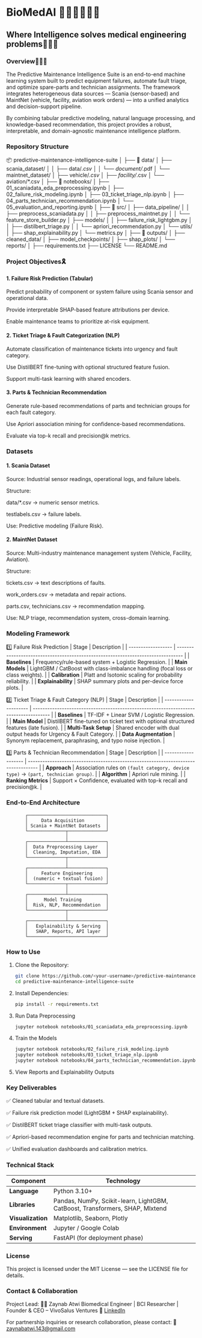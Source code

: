 # BioMedAI 👨🏼‍🔬👨🏼‍🔬
## Where Intelligence solves medical engineering problems🧑🏼‍⚕️

### Overview👩🏼‍💻

The Predictive Maintenance Intelligence Suite is an end-to-end machine learning system built to predict equipment failures, automate fault triage, and optimize spare-parts and technician assignments.
The framework integrates heterogeneous data sources — Scania (sensor-based) and MaintNet (vehicle, facility, aviation work orders) — into a unified analytics and decision-support pipeline.

By combining tabular predictive modeling, natural language processing, and knowledge-based recommendation, this project provides a robust, interpretable, and domain-agnostic maintenance intelligence platform.

### Repository Structure
📦 predictive-maintenance-intelligence-suite
│
├── 📁 data/
│   ├── scania_dataset/
│   │   ├── data/*.csv
│   │   └── document/*.pdf
│   └── maintnet_dataset/
│       ├── vehicle/*.csv
│       ├── facility/*.csv
│       └── aviation/*.csv
│
├── 📁 notebooks/
│   ├── 01_scaniadata_eda_preprocessing.ipynb
│   ├── 02_failure_risk_modeling.ipynb
│   ├── 03_ticket_triage_nlp.ipynb
│   ├── 04_parts_technician_recommendation.ipynb
│   └── 05_evaluation_and_reporting.ipynb
│
├── 📁 src/
│   ├── data_pipeline/
│   │   ├── preprocess_scaniadata.py
│   │   ├── preprocess_maintnet.py
│   │   └── feature_store_builder.py
│   ├── models/
│   │   ├── failure_risk_lightgbm.py
│   │   ├── distilbert_triage.py
│   │   └── apriori_recommendation.py
│   └── utils/
│       ├── shap_explainability.py
│       └── metrics.py
│
├── 📁 outputs/
│   ├── cleaned_data/
│   ├── model_checkpoints/
│   ├── shap_plots/
│   └── reports/
│
├── requirements.txt
├── LICENSE
└── README.md

### Project Objectives🎗
#### 1. Failure Risk Prediction (Tabular)

Predict probability of component or system failure using Scania sensor and operational data.

Provide interpretable SHAP-based feature attributions per device.

Enable maintenance teams to prioritize at-risk equipment.

#### 2. Ticket Triage & Fault Categorization (NLP)

Automate classification of maintenance tickets into urgency and fault category.

Use DistilBERT fine-tuning with optional structured feature fusion.

Support multi-task learning with shared encoders.

#### 3. Parts & Technician Recommendation

Generate rule-based recommendations of parts and technician groups for each fault category.

Use Apriori association mining for confidence-based recommendations.

Evaluate via top-k recall and precision@k metrics.

### Datasets
#### 1. Scania Dataset

Source: Industrial sensor readings, operational logs, and failure labels.

Structure:

data/*.csv → numeric sensor metrics.

testlabels.csv → failure labels.

Use: Predictive modeling (Failure Risk).
#### 2. MaintNet Dataset

Source: Multi-industry maintenance management system (Vehicle, Facility, Aviation).

Structure:

tickets.csv → text descriptions of faults.

work_orders.csv → metadata and repair actions.

parts.csv, technicians.csv → recommendation mapping.

Use: NLP triage, recommendation system, cross-domain learning.

### Modeling Framework
1️⃣ Failure Risk Prediction
| Stage              | Description                                                                      |
| ------------------ | -------------------------------------------------------------------------------- |
| **Baselines**      | Frequency/rule-based system + Logistic Regression.                               |
| **Main Models**    | LightGBM / CatBoost with class-imbalance handling (focal loss or class weights). |
| **Calibration**    | Platt and Isotonic scaling for probability reliability.                          |
| **Explainability** | SHAP summary plots and per-device force plots.                                   |

2️⃣ Ticket Triage & Fault Category (NLP)
| Stage                 | Description                                                                           |
| --------------------- | ------------------------------------------------------------------------------------- |
| **Baselines**         | TF-IDF + Linear SVM / Logistic Regression.                                            |
| **Main Model**        | DistilBERT fine-tuned on ticket text with optional structured features (late fusion). |
| **Multi-Task Setup**  | Shared encoder with dual output heads for Urgency & Fault Category.                   |
| **Data Augmentation** | Synonym replacement, paraphrasing, and typo noise injection.                          |

3️⃣ Parts & Technician Recommendation
| Stage               | Description                                                                        |
| ------------------- | ---------------------------------------------------------------------------------- |
| **Approach**        | Association rules on `(fault category, device type)` → `(part, technician group)`. |
| **Algorithm**       | Apriori rule mining.                                                               |
| **Ranking Metrics** | Support × Confidence, evaluated with top-k recall and precision@k.                 |


### End-to-End Architecture
           ┌─────────────────────────────┐
           │     Data Acquisition        │
           │ Scania + MaintNet Datasets  │
           └──────────────┬──────────────┘
                          │
           ┌──────────────┴──────────────┐
           │  Data Preprocessing Layer   │
           │  Cleaning, Imputation, EDA  │
           └──────────────┬──────────────┘
                          │
           ┌──────────────┴──────────────┐
           │     Feature Engineering     │
           │  (numeric + textual fusion) │
           └──────────────┬──────────────┘
                          │
           ┌──────────────┴──────────────┐
           │      Model Training         │
           │  Risk, NLP, Recommendation  │
           └──────────────┬──────────────┘
                          │
           ┌──────────────┴──────────────┐
           │   Explainability & Serving  │
           │   SHAP, Reports, API layer  │
           └─────────────────────────────┘

### How to Use

1. Clone the Repository:
   ```bash
   git clone https://github.com/<your-username>/predictive-maintenance-intelligence-suite.git
   cd predictive-maintenance-intelligence-suite

2. Install Dependencies:
   ```bash
   pip install -r requirements.txt

3. Run Data Preprocessing
   ```bash
   jupyter notebook notebooks/01_scaniadata_eda_preprocessing.ipynb

4. Train the Models
    ```bash
   jupyter notebook notebooks/02_failure_risk_modeling.ipynb
   jupyter notebook notebooks/03_ticket_triage_nlp.ipynb
   jupyter notebook notebooks/04_parts_technician_recommendation.ipynb

5. View Reports and Explainability Outputs

### Key Deliverables

✅ Cleaned tabular and textual datasets.

✅ Failure risk prediction model (LightGBM + SHAP explainability).

✅ DistilBERT ticket triage classifier with multi-task outputs.

✅ Apriori-based recommendation engine for parts and technician matching.

✅ Unified evaluation dashboards and calibration metrics.
 
### Technical Stack
| Component         | Technology                                                                   |
| ----------------- | ---------------------------------------------------------------------------- |
| **Language**      | Python 3.10+                                                                 |
| **Libraries**     | Pandas, NumPy, Scikit-learn, LightGBM, CatBoost, Transformers, SHAP, Mlxtend |
| **Visualization** | Matplotlib, Seaborn, Plotly                                                  |
| **Environment**   | Jupyter / Google Colab                                                       |
| **Serving**       | FastAPI (for deployment phase)                                               |


### License

This project is licensed under the MIT License — see the LICENSE file for details.

### Contact & Collaboration

Project Lead:
👩‍💼 Zaynab Atwi
Biomedical Engineer | BCI Researcher | Founder & CEO – VivoSalus Ventures
🔗 [LinkedIn](https://www.linkedin.com/in/zaynabatwi/)

For partnership inquiries or research collaboration, please contact:
📧 [zaynabatwi.143@gmail.com](zaynabatwi.143@gmail.com)



